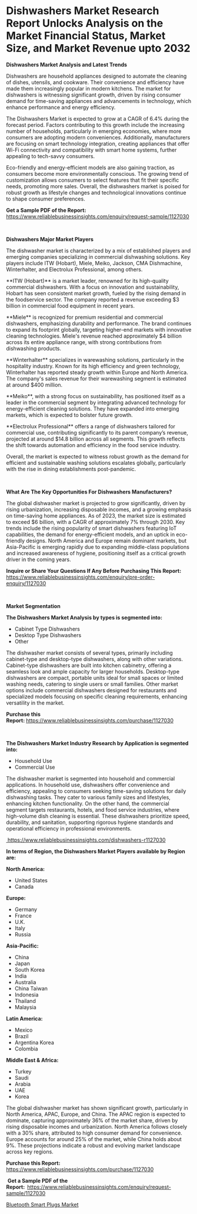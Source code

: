 <p><h1>Dishwashers Market Research Report Unlocks Analysis on the Market Financial Status, Market Size, and Market Revenue upto 2032</h1></p><p><strong>Dishwashers Market Analysis and Latest Trends</strong></p>
<p><p>Dishwashers are household appliances designed to automate the cleaning of dishes, utensils, and cookware. Their convenience and efficiency have made them increasingly popular in modern kitchens. The market for dishwashers is witnessing significant growth, driven by rising consumer demand for time-saving appliances and advancements in technology, which enhance performance and energy efficiency.</p><p>The Dishwashers Market is expected to grow at a CAGR of 6.4% during the forecast period. Factors contributing to this growth include the increasing number of households, particularly in emerging economies, where more consumers are adopting modern conveniences. Additionally, manufacturers are focusing on smart technology integration, creating appliances that offer Wi-Fi connectivity and compatibility with smart home systems, further appealing to tech-savvy consumers. </p><p>Eco-friendly and energy-efficient models are also gaining traction, as consumers become more environmentally conscious. The growing trend of customization allows consumers to select features that fit their specific needs, promoting more sales. Overall, the dishwashers market is poised for robust growth as lifestyle changes and technological innovations continue to shape consumer preferences.</p></p>
<p><strong>Get a Sample PDF of the Report:&nbsp;</strong> <a href="https://www.reliablebusinessinsights.com/enquiry/request-sample/1127030?utm_campaign=3256&utm_medium=2&utm_source=Github&utm_content=ia&utm_term=06042025&utm_id=dishwashers">https://www.reliablebusinessinsights.com/enquiry/request-sample/1127030</a></p>
<p>&nbsp;</p>
<p><strong>Dishwashers Major Market Players</strong></p>
<p><p>The dishwasher market is characterized by a mix of established players and emerging companies specializing in commercial dishwashing solutions. Key players include ITW (Hobart), Miele, Meiko, Jackson, CMA Dishmachine, Winterhalter, and Electrolux Professional, among others.</p><p>**ITW (Hobart)** is a market leader, renowned for its high-quality commercial dishwashers. With a focus on innovation and sustainability, Hobart has seen consistent market growth, fueled by the rising demand in the foodservice sector. The company reported a revenue exceeding $3 billion in commercial food equipment in recent years.</p><p>**Miele** is recognized for premium residential and commercial dishwashers, emphasizing durability and performance. The brand continues to expand its footprint globally, targeting higher-end markets with innovative cleaning technologies. Miele's revenue reached approximately $4 billion across its entire appliance range, with strong contributions from dishwashing products.</p><p>**Winterhalter** specializes in warewashing solutions, particularly in the hospitality industry. Known for its high efficiency and green technology, Winterhalter has reported steady growth within Europe and North America. The company's sales revenue for their warewashing segment is estimated at around $400 million.</p><p>**Meiko**, with a strong focus on sustainability, has positioned itself as a leader in the commercial segment by integrating advanced technology for energy-efficient cleaning solutions. They have expanded into emerging markets, which is expected to bolster future growth.</p><p>**Electrolux Professional** offers a range of dishwashers tailored for commercial use, contributing significantly to its parent company’s revenue, projected at around $14.8 billion across all segments. This growth reflects the shift towards automation and efficiency in the food service industry.</p><p>Overall, the market is expected to witness robust growth as the demand for efficient and sustainable washing solutions escalates globally, particularly with the rise in dining establishments post-pandemic.</p></p>
<p>&nbsp;</p>
<p><strong>What Are The Key Opportunities For Dishwashers Manufacturers?</strong></p>
<p><p>The global dishwasher market is projected to grow significantly, driven by rising urbanization, increasing disposable incomes, and a growing emphasis on time-saving home appliances. As of 2023, the market size is estimated to exceed $6 billion, with a CAGR of approximately 7% through 2030. Key trends include the rising popularity of smart dishwashers featuring IoT capabilities, the demand for energy-efficient models, and an uptick in eco-friendly designs. North America and Europe remain dominant markets, but Asia-Pacific is emerging rapidly due to expanding middle-class populations and increased awareness of hygiene, positioning itself as a critical growth driver in the coming years.</p></p>
<p><strong>Inquire or Share Your Questions If Any Before Purchasing This Report:</strong> <a href="https://www.reliablebusinessinsights.com/enquiry/pre-order-enquiry/1127030?utm_campaign=3256&utm_medium=2&utm_source=Github&utm_content=ia&utm_term=06042025&utm_id=dishwashers">https://www.reliablebusinessinsights.com/enquiry/pre-order-enquiry/1127030</a></p>
<p>&nbsp;</p>
<p><strong>Market Segmentation</strong></p>
<p><strong>The Dishwashers Market Analysis by types is segmented into:</strong></p>
<p><ul><li>Cabinet Type Dishwashers</li><li>Desktop Type Dishwashers</li><li>Other</li></ul></p>
<p><p>The dishwasher market consists of several types, primarily including cabinet-type and desktop-type dishwashers, along with other variations. Cabinet-type dishwashers are built into kitchen cabinetry, offering a seamless look and ample capacity for larger households. Desktop-type dishwashers are compact, portable units ideal for small spaces or limited washing needs, catering to single users or small families. Other market options include commercial dishwashers designed for restaurants and specialized models focusing on specific cleaning requirements, enhancing versatility in the market.</p></p>
<p><strong>Purchase this Report:&nbsp;</strong><a href="https://www.reliablebusinessinsights.com/purchase/1127030?utm_campaign=3256&utm_medium=2&utm_source=Github&utm_content=ia&utm_term=06042025&utm_id=dishwashers">https://www.reliablebusinessinsights.com/purchase/1127030</a></p>
<p>&nbsp;</p>
<p><strong>The Dishwashers Market Industry Research by Application is segmented into:</strong></p>
<p><ul><li>Household Use</li><li>Commercial Use</li></ul></p>
<p><p>The dishwasher market is segmented into household and commercial applications. In household use, dishwashers offer convenience and efficiency, appealing to consumers seeking time-saving solutions for daily dishwashing tasks. They cater to various family sizes and lifestyles, enhancing kitchen functionality. On the other hand, the commercial segment targets restaurants, hotels, and food service industries, where high-volume dish cleaning is essential. These dishwashers prioritize speed, durability, and sanitation, supporting rigorous hygiene standards and operational efficiency in professional environments.</p></p>
<p><a href="https://www.reliablebusinessinsights.com/dishwashers-r1127030?utm_campaign=3256&utm_medium=2&utm_source=Github&utm_content=ia&utm_term=06042025&utm_id=dishwashers">&nbsp;https://www.reliablebusinessinsights.com/dishwashers-r1127030</a></p>
<p><strong>In terms of Region, the Dishwashers Market Players available by Region are:</strong></p>
<p>
    <p> <strong> North America: </strong>
        <ul>
            <li>United States</li>
            <li>Canada</li>
        </ul>
        </p> 
    <p> <strong> Europe: </strong>
        <ul>
            <li>Germany</li>
            <li>France</li>
            <li>U.K.</li>
            <li>Italy</li>
            <li>Russia</li>
        </ul>
        </p> 
    <p> <strong> Asia-Pacific: </strong>
        <ul>
            <li>China</li>
            <li>Japan</li>
            <li>South Korea</li>
            <li>India</li>
            <li>Australia</li>
            <li>China Taiwan</li>
            <li>Indonesia</li>
            <li>Thailand</li>
            <li>Malaysia</li>
        </ul>
        </p> 
    <p> <strong> Latin America: </strong>
        <ul>
            <li>Mexico</li>
            <li>Brazil</li>
            <li>Argentina Korea</li>
            <li>Colombia</li>
        </ul>
        </p> 
    <p> <strong> Middle East & Africa: </strong>
        <ul>
            <li>Turkey</li>
            <li>Saudi</li>
            <li>Arabia</li>
            <li>UAE</li>
            <li>Korea</li>
        </ul>
    </p>
    </p>
<p><p>The global dishwasher market has shown significant growth, particularly in North America, APAC, Europe, and China. The APAC region is expected to dominate, capturing approximately 36% of the market share, driven by rising disposable incomes and urbanization. North America follows closely with a 30% share, attributed to high consumer demand for convenience. Europe accounts for around 25% of the market, while China holds about 9%. These projections indicate a robust and evolving market landscape across key regions.</p></p>
<p><strong>Purchase this Report: </strong><a href="https://www.reliablebusinessinsights.com/purchase/1127030?utm_campaign=3256&utm_medium=2&utm_source=Github&utm_content=ia&utm_term=06042025&utm_id=dishwashers">https://www.reliablebusinessinsights.com/purchase/1127030</a></p>
<p>&nbsp;<strong>Get a Sample PDF of the Report:&nbsp;&nbsp;</strong><a href="https://www.reliablebusinessinsights.com/enquiry/request-sample/1127030?utm_campaign=3256&utm_medium=2&utm_source=Github&utm_content=ia&utm_term=06042025&utm_id=dishwashers">https://www.reliablebusinessinsights.com/enquiry/request-sample/1127030</a></p>
<p><strong></strong></p>
<p><p><a href="https://github.com/tafuaraasswn/Market-Research-Report-List-1/blob/main/bluetooth-smart-plugs-market.md?utm_campaign=3256&utm_medium=2&utm_source=Github&utm_content=ia&utm_term=06042025&utm_id=dishwashers">Bluetooth Smart Plugs Market</a></p></p>